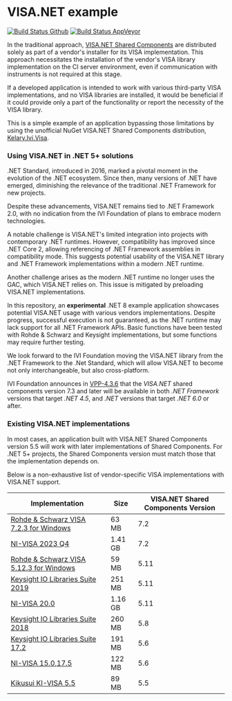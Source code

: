 # VISA.NET example #

[![Build Status Github](https://github.com/vnau/IviVisaNetSample/actions/workflows/build.yml/badge.svg)](https://github.com/vnau/IviVisaNetSample/actions/workflows/build.yml) [![Build Status AppVeyor](https://ci.appveyor.com/api/projects/status/dag3r35u0sn1sci3?svg=true)](https://ci.appveyor.com/project/vnau/IviVisaNetSample)

In the traditional approach, [VISA.NET Shared Components](https://www.ivifoundation.org/Shared-Components/default.html#visa-and-visanet-shared-components) are distributed solely as part of a vendor's installer for its VISA implementation.
This approach necessitates the installation of the vendor's VISA library implementation on the CI server environment, even if communication with instruments is not required at this stage.

If a developed application is intended to work with various third-party VISA implementations, and no VISA libraries are installed, it would be beneficial if it could provide only a part of the functionality or report the necessity of the VISA library.

This is a simple example of an application bypassing those limitations by using the unofficial NuGet VISA.NET Shared Components distribution, [Kelary.Ivi.Visa](https://www.nuget.org/packages/Kelary.Ivi.Visa/).

### Using VISA.NET in .NET 5+ solutions ###

.NET Standard, introduced in 2016, marked a pivotal moment in the evolution of the .NET ecosystem.
Since then, many versions of .NET have emerged, diminishing the relevance of the traditional .NET Framework for new projects.

Despite these advancements, VISA.NET remains tied to .NET Framework 2.0, with no indication from the IVI Foundation of plans to embrace modern technologies.

A notable challenge is VISA.NET's limited integration into projects with contemporary .NET runtimes.
However, compatibility has improved since .NET Core 2, allowing referencing of .NET Framework assemblies in compatibility mode. This suggests potential usability of the VISA.NET library and .NET Framework implementations within a modern .NET runtime.

Another challenge arises as the modern .NET runtime no longer uses the GAC, which VISA.NET relies on.
This issue is mitigated by preloading VISA.NET implementations.

In this repository, an **experimental** .NET 8 example application showcases potential VISA.NET usage with various vendors implementations.
Despite progress, successful execution is not guaranteed, as the .NET runtime may lack support for all .NET Framework APIs.
Basic functions have been tested with Rohde & Schwarz and Keysight implementations, but some functions may require further testing.

We look forward to the IVI Foundation moving the VISA.NET library from the .NET Framework to the .Net Standard, which will allow VISA.NET to become not only interchangeable, but also cross-platform.

IVI Foundation announces in [VPP-4.3.6](https://www.ivifoundation.org/downloads/VISA/vpp436_2024-02-08.pdf) that the *VISA.NET* shared components version 7.3 and later will be available in both *.NET Framework* versions that target *.NET 4.5*, and *.NET* versions that target *.NET 6.0* or after.

### Existing VISA.NET implementations ###

In most cases, an application built with VISA.NET Shared Components version 5.5 will work with later implementations of Shared Components.
For .NET 5+ projects, the Shared Components version must match those that the implementation depends on.

Below is a non-exhaustive list of vendor-specific VISA implementations with VISA.NET support.

| Implementation | Size | VISA.NET Shared Components Version |
| --- | ---- | ---- |
| [Rohde & Schwarz VISA 7.2.3 for Windows](https://scdn.rohde-schwarz.com/ur/pws/dl_downloads/dl_application/application_notes/1dc02___rs_v/RS_VISA_Setup_Win_7_2_3.exe)| 63 MB | 7.2 |
| [NI-VISA 2023 Q4](https://www.ni.com/en/support/downloads/drivers/download.ni-visa.html#494653)| 1.41 GB | 7.2 |
| [Rohde & Schwarz VISA 5.12.3 for Windows](https://www.rohde-schwarz.com/us/applications/r-s-visa-application-note_56280-148812.html) | 59 MB | 5.11 |
| [Keysight IO Libraries Suite 2019](https://www.keysight.com/main/software.jspx?id=2175637) | 251 MB | 5.11 |
| [NI-VISA 20.0](https://www.ni.com/en/support/downloads/drivers/download.ni-visa.html#346210)| 1.16 GB | 5.11 |
| [Keysight IO Libraries Suite 2018](https://www.keysight.com/main/software.jspx?id=2175637) | 260 MB | 5.8  |
| [Keysight IO Libraries Suite 17.2](https://www.keysight.com/main/software.jspx?id=2784293) | 191 MB | 5.6  |
| [NI-VISA 15.0,17.5](https://www.ni.com/en/support/downloads/drivers/download.ni-visa.html#306106) | 122 MB | 5.6  |
| [Kikusui KI-VISA 5.5](https://www.kikusui.co.jp/en/download/en/?fn=com_kivisa) | 89 MB | 5.5  |

